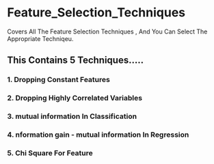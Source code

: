 # Feature_Selection_Techniques
Covers All The Feature Selection Techniques , And You Can Select The Appropriate Techniqeu.

## This Contains 5 Techniques.....

### 1. Dropping Constant Features
### 2. Dropping Highly Correlated Variables 
### 3. mutual information In Classification
### 4. nformation gain - mutual information In Regression
### 5. Chi Square For Feature
